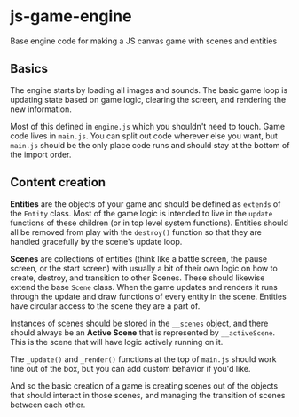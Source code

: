 # js-game-engine
Base engine code for making a JS canvas game with scenes and entities

## Basics

The engine starts by loading all images and sounds. The basic game loop is
updating state based on game logic, clearing the screen, and rendering the new
information.

Most of this defined in `engine.js` which you shouldn't need to touch. Game code
lives in `main.js`. You can split out code wherever else you want, but `main.js`
should be the only place code runs and should stay at the bottom of the import
order.

## Content creation

**Entities** are the objects of your game and should be defined as `extends` of
the `Entity` class. Most of the game logic is intended to live in the `update`
functions of these children (or in top level system functions). Entities should
all be removed from play with the `destroy()` function so that they are handled
gracefully by the scene's update loop.

**Scenes** are collections of entities (think like a battle screen, the pause
screen, or the start screen) with usually a bit of their own logic on how to
create, destroy, and transition to other Scenes. These should likewise extend
the base `Scene` class. When the game updates and renders it runs through the
update and draw functions of every entity in the scene. Entities have circular
access to the scene they are a part of.

Instances of scenes should be stored in the `__scenes` object, and there should 
always be an **Active Scene** that is represented by `__activeScene`. This is
the scene that will have logic actively running on it.

The `_update()` and `_render()` functions at the top of `main.js` should work
fine out of the box, but you can add custom behavior if you'd like.

And so the basic creation of a game is creating scenes out of the objects that
should interact in those scenes, and managing the transition of scenes between
each other.